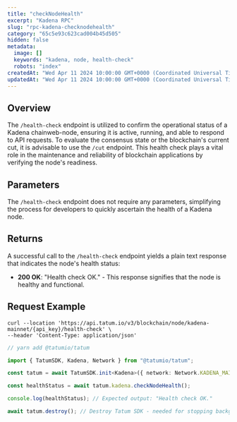 ```yaml
---
title: "checkNodeHealth"
excerpt: "Kadena RPC"
slug: "rpc-kadena-checknodehealth"
category: "65c5e93c623cad004b45d505"
hidden: false
metadata:
  image: []
  keywords: "kadena, node, health-check"
  robots: "index"
createdAt: "Wed Apr 11 2024 10:00:00 GMT+0000 (Coordinated Universal Time)"
updatedAt: "Wed Apr 11 2024 10:00:00 GMT+0000 (Coordinated Universal Time)"
---
```


## Overview

The `/health-check` endpoint is utilized to confirm the operational status of a Kadena chainweb-node, ensuring it is active, running, and able to respond to API requests. To evaluate the consensus state or the blockchain's current cut, it is advisable to use the `/cut` endpoint. This health check plays a vital role in the maintenance and reliability of blockchain applications by verifying the node's readiness.

## Parameters

The `/health-check` endpoint does not require any parameters, simplifying the process for developers to quickly ascertain the health of a Kadena node.

## Returns

A successful call to the `/health-check` endpoint yields a plain text response that indicates the node's health status:

- **200 OK**: "Health check OK." - This response signifies that the node is healthy and functional.

## Request Example

```curl
curl --location 'https://api.tatum.io/v3/blockchain/node/kadena-mainnet/{api_key}/health-check' \
--header 'Content-Type: application/json'
```

```typescript
// yarn add @tatumio/tatum

import { TatumSDK, Kadena, Network } from "@tatumio/tatum";

const tatum = await TatumSDK.init<Kadena>({ network: Network.KADENA_MAINNET });

const healthStatus = await tatum.kadena.checkNodeHealth();

console.log(healthStatus); // Expected output: "Health check OK."

await tatum.destroy(); // Destroy Tatum SDK - needed for stopping background jobs
```
